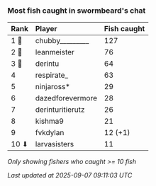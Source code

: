 ### Most fish caught in swormbeard's chat

| Rank  | Player           | Fish caught |
|:------|:-----------------|:------------|
| 1 🥇  | chubby_________  | 127         |
| 2 🥈  | leanmeister      | 76          |
| 3 🥉  | derintu          | 64          |
| 4     | respirate_       | 63          |
| 5     | ninjaross*       | 29          |
| 6     | dazedforevermore | 28          |
| 7     | derinturitierutz | 26          |
| 8     | kishma9          | 21          |
| 9     | fvkdylan         | 12 (+1)     |
| 10 ⬇  | larvasisters     | 11          |

_Only showing fishers who caught >= 10 fish_

_Last updated at 2025-09-07 09:11:03 UTC_